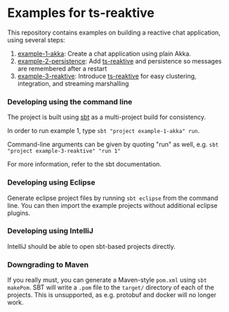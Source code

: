 Examples for ts-reaktive
========================

This repository contains examples on building a reactive chat application, using several steps:

1. [example-1-akka](example-1-akka): Create a chat application using plain Akka.
2. [example-2-persistence](example-2-persistence): Add [ts-reaktive](https://github.com/Tradeshift/ts-reaktive/) and persistence so messages are remembered after a restart
3. [example-3-reaktive](example-3-reaktive): Introduce [ts-reaktive](https://github.com/Tradeshift/ts-reaktive/) for easy clustering, integration, and streaming marshalling

### Developing using the command line

The project is built using [sbt](http://www.scala-sbt.org/) as a multi-project build for consistency. 

In order to run example 1, type `sbt "project example-1-akka" run`. 

Command-line arguments can be given by quoting "run" as well, e.g. `sbt "project example-3-reaktive" "run 1"`

For more information, refer to the sbt documentation.

### Developing using Eclipse

Generate eclipse project files by running `sbt eclipse` from the command line. You can then import the example projects without additional eclipse plugins.

### Developing using IntelliJ

IntelliJ should be able to open sbt-based projects directly.

### Downgrading to Maven

If you really must, you can generate a Maven-style `pom.xml` using `sbt makePom`. SBT will write a `.pom` file to the `target/` directory of each of the projects. This is unsupported, as e.g. protobuf and docker will no longer work.
